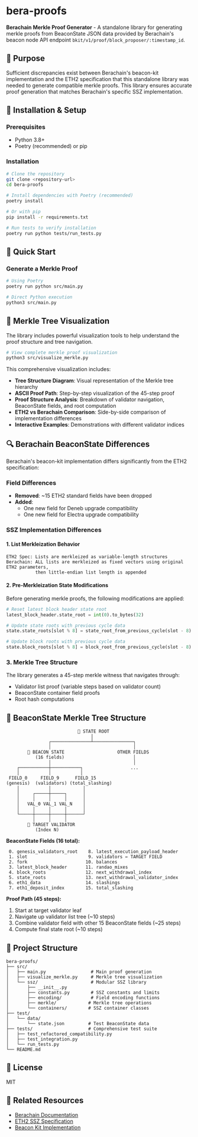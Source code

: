 # bera-proofs

**Berachain Merkle Proof Generator** - A standalone library for generating merkle proofs from BeaconState JSON data provided by Berachain's beacon node API endpoint `bkit/v1/proof/block_proposer/:timestamp_id`.

## 🎯 Purpose

Sufficient discrepancies exist between Berachain's beacon-kit implementation and the ETH2 specification that this standalone library was needed to generate compatible merkle proofs. This library ensures accurate proof generation that matches Berachain's specific SSZ implementation.

## 🔧 Installation & Setup

### Prerequisites
- Python 3.8+
- Poetry (recommended) or pip

### Installation

```bash
# Clone the repository
git clone <repository-url>
cd bera-proofs

# Install dependencies with Poetry (recommended)
poetry install

# Or with pip
pip install -r requirements.txt

# Run tests to verify installation
poetry run python tests/run_tests.py
```

## 🚀 Quick Start

### Generate a Merkle Proof

```bash
# Using Poetry
poetry run python src/main.py

# Direct Python execution
python3 src/main.py
```

## 🌳 Merkle Tree Visualization

The library includes powerful visualization tools to help understand the proof structure and tree navigation.

```bash
# View complete merkle proof visualization
python3 src/visualize_merkle.py
```

This comprehensive visualization includes:
- **Tree Structure Diagram**: Visual representation of the Merkle tree hierarchy
- **ASCII Proof Path**: Step-by-step visualization of the 45-step proof
- **Proof Structure Analysis**: Breakdown of validator navigation, BeaconState fields, and root computation
- **ETH2 vs Berachain Comparison**: Side-by-side comparison of implementation differences
- **Interactive Examples**: Demonstrations with different validator indices


## 🔍 Berachain BeaconState Differences

Berachain's beacon-kit implementation differs significantly from the ETH2 specification:

### Field Differences
- **Removed**: ~15 ETH2 standard fields have been dropped
- **Added**: 
  - One new field for Deneb upgrade compatibility
  - One new field for Electra upgrade compatibility

### SSZ Implementation Differences

#### 1. **List Merkleization Behavior**
```
ETH2 Spec: Lists are merkleized as variable-length structures
Berachain: ALL lists are merkleized as fixed vectors using original ETH2 parameters,
           then little-endian list length is appended
```

#### 2. **Pre-Merkleization State Modifications**
Before generating merkle proofs, the following modifications are applied:

```python
# Reset latest block header state root
latest_block_header.state_root = int(0).to_bytes(32)

# Update state roots with previous cycle data
state.state_roots[slot % 8] = state_root_from_previous_cycle(slot - 8)

# Update block roots with previous cycle data  
state.block_roots[slot % 8] = block_root_from_previous_cycle(slot - 8)
```

### 3. **Merkle Tree Structure**
The library generates a 45-step merkle witness that navigates through:
- Validator list proof (variable steps based on validator count)
- BeaconState container field proofs
- Root hash computations

## 🌳 BeaconState Merkle Tree Structure

```
                           🏁 STATE ROOT
                                │
                ┌───────────────┴───────────────┐
                │                               │
        🌿 BEACON STATE                    OTHER FIELDS
           (16 fields)                          │
                │                               │
    ┌───────────┼───────────┐                  ...
    │           │           │
 FIELD_0     FIELD_9      FIELD_15
(genesis)  (validators) (total_slashing)
    │           │            │
    │     ┌─────┼─────┐      │
    │     │     │     │      │
    │   VAL_0 VAL_1 VAL_N    │
    │     │     │     │      │
    └─────┼─────┼─────┼──────┘
          │     │     │
        🎯 TARGET VALIDATOR
           (Index N)
```

**BeaconState Fields (16 total):**
```
 0. genesis_validators_root    8. latest_execution_payload_header
 1. slot                       9. validators ← TARGET FIELD
 2. fork                      10. balances
 3. latest_block_header       11. randao_mixes
 4. block_roots               12. next_withdrawal_index
 5. state_roots               13. next_withdrawal_validator_index
 6. eth1_data                 14. slashings
 7. eth1_deposit_index        15. total_slashing
```

**Proof Path (45 steps):**
1. Start at target validator leaf
2. Navigate up validator list tree (~10 steps)
3. Combine validator field with other 15 BeaconState fields (~25 steps)
4. Compute final state root (~10 steps)

## 📁 Project Structure

```
bera-proofs/
├── src/
│   ├── main.py                 # Main proof generation
│   ├── visualize_merkle.py     # Merkle tree visualization
│   └── ssz/                    # Modular SSZ library
│       ├── __init__.py
│       ├── constants.py        # SSZ constants and limits
│       ├── encoding/           # Field encoding functions
│       ├── merkle/            # Merkle tree operations
│       └── containers/        # SSZ container classes
├── test/
│   └── data/
│       └── state.json         # Test BeaconState data
├── tests/                     # Comprehensive test suite
│   ├── test_refactored_compatibility.py
│   ├── test_integration.py
│   └── run_tests.py
└── README.md
```

## 📄 License

MIT

## 🔗 Related Resources

- [Berachain Documentation](https://docs.berachain.com/)
- [ETH2 SSZ Specification](https://github.com/ethereum/consensus-specs/blob/dev/ssz/simple-serialize.md)
- [Beacon Kit Implementation](https://github.com/berachain/beacon-kit)